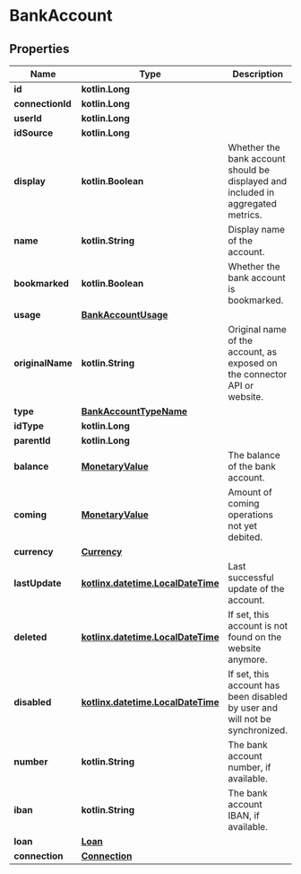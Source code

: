 
# BankAccount

## Properties
Name | Type | Description | Notes
------------ | ------------- | ------------- | -------------
**id** | **kotlin.Long** |  | 
**connectionId** | **kotlin.Long** |  | 
**userId** | **kotlin.Long** |  | 
**idSource** | **kotlin.Long** |  | 
**display** | **kotlin.Boolean** | Whether the bank account should be displayed and included in aggregated metrics. | 
**name** | **kotlin.String** | Display name of the account. | 
**bookmarked** | **kotlin.Boolean** | Whether the bank account is bookmarked. | 
**usage** | [**BankAccountUsage**](BankAccountUsage.md) |  | 
**originalName** | **kotlin.String** | Original name of the account, as exposed on the connector API or website. | 
**type** | [**BankAccountTypeName**](BankAccountTypeName.md) |  | 
**idType** | **kotlin.Long** |  | 
**parentId** | **kotlin.Long** |  |  [optional]
**balance** | [**MonetaryValue**](MonetaryValue.md) | The balance of the bank account. |  [optional]
**coming** | [**MonetaryValue**](MonetaryValue.md) | Amount of coming operations not yet debited. |  [optional]
**currency** | [**Currency**](Currency.md) |  |  [optional]
**lastUpdate** | [**kotlinx.datetime.LocalDateTime**](kotlinx.datetime.LocalDateTime.md) | Last successful update of the account. |  [optional]
**deleted** | [**kotlinx.datetime.LocalDateTime**](kotlinx.datetime.LocalDateTime.md) | If set, this account is not found on the website anymore. |  [optional]
**disabled** | [**kotlinx.datetime.LocalDateTime**](kotlinx.datetime.LocalDateTime.md) | If set, this account has been disabled by user and will not be synchronized. |  [optional]
**number** | **kotlin.String** | The bank account number, if available. |  [optional]
**iban** | **kotlin.String** | The bank account IBAN, if available. |  [optional]
**loan** | [**Loan**](Loan.md) |  |  [optional]
**connection** | [**Connection**](Connection.md) |  |  [optional]



